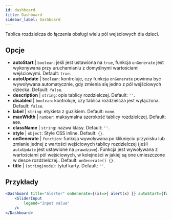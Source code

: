 ```yaml
--- 
id: dashboard 
title: Dashboard
sidebar_label: Dashboard 
---
```


Tablica rozdzielcza do łączenia obsługi wielu pól wejściowych dla dzieci.

## Opcje

* __autoStart__ | `boolean`: jeśli jest ustawiona na `true`, funkcja `onGenerate` jest wykonywana przy uruchamianiu z domyślnymi wartościami wejściowymi. Default: `true`.
* __autoUpdate__ | `boolean`: kontroluje, czy funkcja `onGenerate` powinna być wywoływana automatycznie, gdy zmienia się jedno z pól wejściowych dziecka. Default: `false`.
* __description__ | `string`: opis tablicy rozdzielczej. Default: `''`.
* __disabled__ | `boolean`: kontroluje, czy tablica rozdzielcza jest wyłączona. Default: `false`.
* __label__ | `string`: etykieta z guzikiem. Default: `none`.
* __maxWidth__ | `number`: maksymalna szerokość tablicy rozdzielczej. Default: `600`.
* __className__ | `string`: nazwa klasy. Default: `''`.
* __style__ | `object`: Style CSS inline. Default: `{}`.
* __onGenerate__ | `function`: funkcja wywoływana po kliknięciu przycisku lub zmianie jednej z wartości wejściowych tablicy rozdzielczej (jeśli `autoUpdate` jest ustawione na `prawdziwe`). Funkcja jest wywoływana z wartościami pól wejściowych, w kolejności w jakiej są one umieszczone w desce rozdzielczej.. Default: `onGenerate() {}`.
* __title__ | `(string|node)`: tytuł karty. Default: `''`.


## Przykłady

```jsx live
<Dashboard title="Alerter" onGenerate={(x)=>{ alert(x) }} autoStart={false} >
    <SliderInput
        legend="Input value"
    />
</Dashboard>
```

